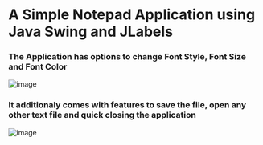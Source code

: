 # A Simple Notepad Application using Java Swing and JLabels


### The Application has options to change Font Style, Font Size and Font Color
![image](https://github.com/user-attachments/assets/d513a281-4295-4f5e-ab0f-4b0f8c3623f5)


### It additionaly comes with features to save the file, open any other text file and quick closing the application

![image](https://github.com/user-attachments/assets/3dfd2e07-f925-4f5b-a7c5-3193f1933c83)
